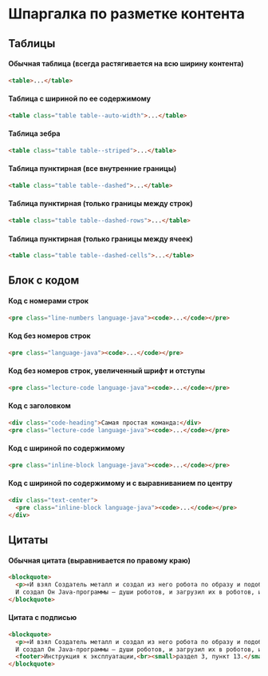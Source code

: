 # Шпаргалка по разметке контента

## Таблицы

#### Обычная таблица (всегда растягивается на всю ширину контента) 
```html
<table>...</table>
```

#### Таблица с шириной по ее содержимому
```html
<table class="table table--auto-width">...</table>
```

#### Таблица зебра
```html
<table class="table table--striped">...</table>
```

#### Таблица пунктирная (все внутренние границы)
```html
<table class="table table--dashed">...</table>
```

#### Таблица пунктирная (только границы между строк)
```html
<table class="table table--dashed-rows">...</table>
```

#### Таблица пунктирная (только границы между ячеек)
```html
<table class="table table--dashed-cells">...</table>
```

## Блок с кодом

#### Код с номерами строк
```html
<pre class="line-numbers language-java"><code>...</code></pre>
```

#### Код без номеров строк
```html
<pre class="language-java"><code>...</code></pre>
```

#### Код без номеров строк, увеличенный шрифт и отступы
```html
<pre class="lecture-code language-java"><code>...</code></pre>
```

#### Код с заголовком
```html
<div class="code-heading">Самая простая команда:</div>
<pre class="lecture-code language-java"><code>...</code></pre>
```

#### Код с шириной по содержимому
```html
<pre class="inline-block language-java"><code>...</code></pre>
```

#### Код с шириной по содержимому и с выравниванием по центру
```html
<div class="text-center">
  <pre class="inline-block language-java"><code>...</code></pre>
</div>
```

## Цитаты

#### Обычная цитата (выравнивается по правому краю)
```html
<blockquote>
  <p>«И взял Создатель металл и создал из него робота по образу и подобию своему.<br>
  И создал Он Java-программы – души роботов, и загрузил их в роботов, и оживил их».</p>
</blockquote>
```

#### Цитата с подписью
```html
<blockquote>
  <p>«И взял Создатель металл и создал из него робота по образу и подобию своему.<br>
  И создал Он Java-программы – души роботов, и загрузил их в роботов, и оживил их».</p>
  <footer>Инструкция к эксплуатации,<br><small>раздел 3, пункт 13.</small></footer>
</blockquote>
```
